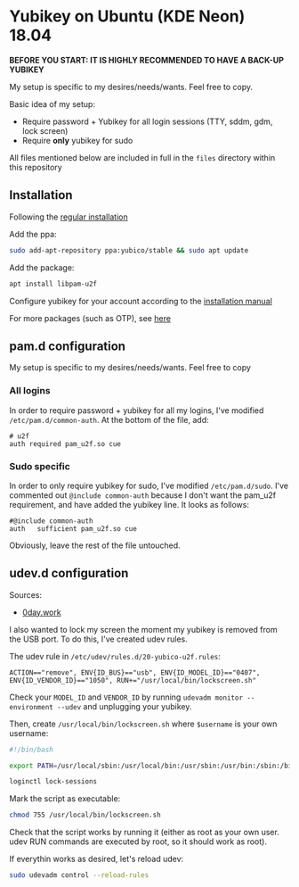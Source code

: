 # Yubikey on Ubuntu (KDE Neon) 18.04

**BEFORE YOU START: IT IS HIGHLY RECOMMENDED TO HAVE A BACK-UP YUBIKEY**

My setup is specific to my desires/needs/wants. Feel free to copy.

Basic idea of my setup:

* Require password + Yubikey for all login sessions (TTY, sddm, gdm, lock screen)
* Require **only** yubikey for sudo

All files mentioned below are included in full in the `files` directory within this repository

## Installation
Following the [regular installation](https://support.yubico.com/support/solutions/articles/15000011356-ubuntu-linux-login-guide-u2f)

Add the ppa:
```bash
sudo add-apt-repository ppa:yubico/stable && sudo apt update
```

Add the package:
```bash
apt install libpam-u2f
```

Configure yubikey for your account according to the [installation manual]()

For more packages (such as OTP), see [here](https://support.yubico.com/support/solutions/articles/15000010964-enabling-the-yubico-ppa-on-ubuntu)

## pam.d configuration
My setup is specific to my desires/needs/wants. Feel free to copy

### All logins
In order to require password + yubikey for all my logins, I've modified `/etc/pam.d/common-auth`. At the bottom of the file, add:
```
# u2f
auth required pam_u2f.so cue
```

### Sudo specific
In order to only require yubikey for sudo, I've modified `/etc/pam.d/sudo`. I've commented out `@include common-auth` because I don't want the pam_u2f requirement, and have added the yubikey line. It looks as follows:

```
#@include common-auth
auth   sufficient pam_u2f.so cue
```

Obviously, leave the rest of the file untouched.


## udev.d configuration
Sources:

* [0day.work](https://0day.work/locking-the-screen-when-removing-a-yubikey/)

I also wanted to lock my screen the moment my yubikey is removed from the USB port. To do this, I've created udev rules.

The udev rule in `/etc/udev/rules.d/20-yubico-u2f.rules`:
```
ACTION=="remove", ENV{ID_BUS}=="usb", ENV{ID_MODEL_ID}=="0407", ENV{ID_VENDOR_ID}=="1050", RUN+="/usr/local/bin/lockscreen.sh"
```

Check your `MODEL_ID` and `VENDOR_ID` by running `udevadm monitor --environment --udev` and unplugging your yubikey. 

Then, create `/usr/local/bin/lockscreen.sh` where `$username` is your own username:

```bash
#!/bin/bash

export PATH=/usr/local/sbin:/usr/local/bin:/usr/sbin:/usr/bin:/sbin:/bin:/snap/bin

loginctl lock-sessions
```

Mark the script as executable:
```bash
chmod 755 /usr/local/bin/lockscreen.sh
```

Check that the script works by running it (either as root as your own user. udev RUN commands are executed by root, so it should work as root).

If everythin works as desired, let's reload udev: 

```bash
sudo udevadm control --reload-rules
```
